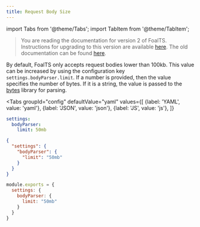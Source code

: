 ```yaml
---
title: Request Body Size
---
```


import Tabs from '@theme/Tabs';
import TabItem from '@theme/TabItem';

> You are reading the documentation for version 2 of FoalTS. Instructions for upgrading to this version are available [here](../upgrade-to-v2/README.md). The old documentation can be found [here](https://github.com/FoalTS/foal/tree/v1.x/docs).

By default, FoalTS only accepts request bodies lower than 100kb. This value can be increased by using the configuration key `settings.bodyParser.limit`. If a number is provided, then the value specifies the number of bytes. If it is a string, the value is passed to the [bytes](https://www.npmjs.com/package/bytes) library for parsing.

<Tabs
  groupId="config"
  defaultValue="yaml"
  values={[
    {label: 'YAML', value: 'yaml'},
    {label: 'JSON', value: 'json'},
    {label: 'JS', value: 'js'},
  ]}
>
<TabItem value="yaml">

```yaml
settings:
  bodyParser:
    limit: 50mb
```

</TabItem>
<TabItem value="json">

```json
{
  "settings": {
    "bodyParser": {
      "limit": "50mb"
    }
  }
}
```

</TabItem>
<TabItem value="js">

```javascript
module.exports = {
  settings: {
    bodyParser: {
      limit: "50mb"
    }
  }
}
```

</TabItem>
</Tabs>
